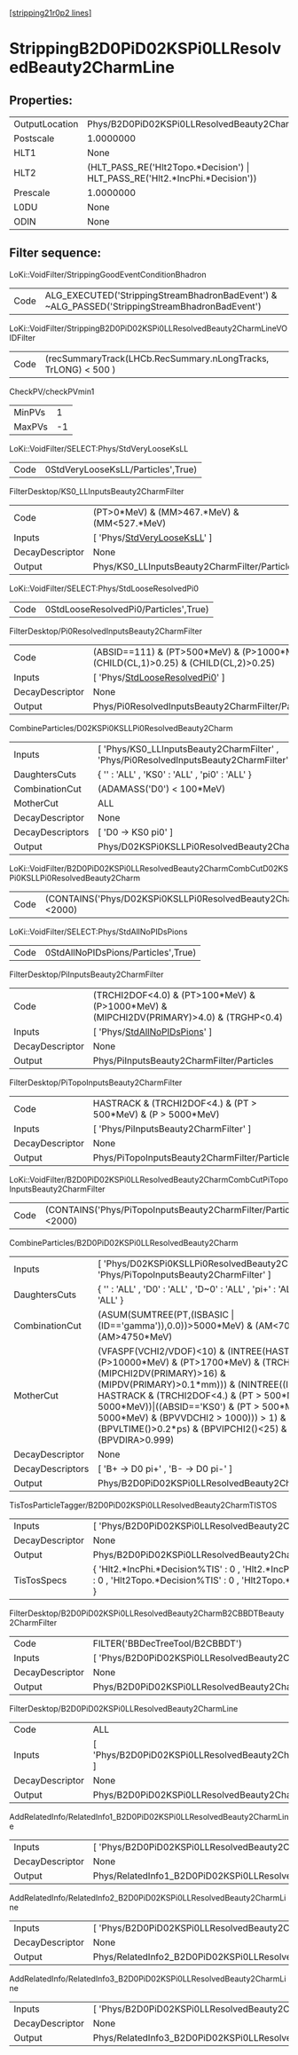 [[stripping21r0p2 lines]](./stripping21r0p2-index)

# StrippingB2D0PiD02KSPi0LLResolvedBeauty2CharmLine

## Properties:

|                |                                                                                 |
|----------------|---------------------------------------------------------------------------------|
| OutputLocation | Phys/B2D0PiD02KSPi0LLResolvedBeauty2CharmLine/Particles                         |
| Postscale      | 1.0000000                                                                       |
| HLT1           | None                                                                            |
| HLT2           | (HLT_PASS_RE('Hlt2Topo.\*Decision') \| HLT_PASS_RE('Hlt2.\*IncPhi.\*Decision')) |
| Prescale       | 1.0000000                                                                       |
| L0DU           | None                                                                            |
| ODIN           | None                                                                            |

## Filter sequence:

LoKi::VoidFilter/StrippingGoodEventConditionBhadron

|      |                                                                                                |
|------|------------------------------------------------------------------------------------------------|
| Code | ALG_EXECUTED('StrippingStreamBhadronBadEvent') & ~ALG_PASSED('StrippingStreamBhadronBadEvent') |

LoKi::VoidFilter/StrippingB2D0PiD02KSPi0LLResolvedBeauty2CharmLineVOIDFilter

|      |                                                                |
|------|----------------------------------------------------------------|
| Code | (recSummaryTrack(LHCb.RecSummary.nLongTracks, TrLONG) \< 500 ) |

CheckPV/checkPVmin1

|        |     |
|--------|-----|
| MinPVs | 1   |
| MaxPVs | -1  |

LoKi::VoidFilter/SELECT:Phys/StdVeryLooseKsLL

|      |                                    |
|------|------------------------------------|
| Code | 0StdVeryLooseKsLL/Particles',True) |

FilterDesktop/KS0_LLInputsBeauty2CharmFilter

|                 |                                                                                     |
|-----------------|-------------------------------------------------------------------------------------|
| Code            | (PT\>0\*MeV) & (MM\>467.\*MeV) & (MM\<527.\*MeV)                                    |
| Inputs          | [ 'Phys/[StdVeryLooseKsLL](./stripping21r0p2-commonparticles-stdverylooseksll)' ] |
| DecayDescriptor | None                                                                                |
| Output          | Phys/KS0_LLInputsBeauty2CharmFilter/Particles                                       |

LoKi::VoidFilter/SELECT:Phys/StdLooseResolvedPi0

|      |                                       |
|------|---------------------------------------|
| Code | 0StdLooseResolvedPi0/Particles',True) |

FilterDesktop/Pi0ResolvedInputsBeauty2CharmFilter

|                 |                                                                                            |
|-----------------|--------------------------------------------------------------------------------------------|
| Code            | (ABSID==111) & (PT\>500\*MeV) & (P\>1000\*MeV) & (CHILD(CL,1)\>0.25) & (CHILD(CL,2)\>0.25) |
| Inputs          | [ 'Phys/[StdLooseResolvedPi0](./stripping21r0p2-commonparticles-stdlooseresolvedpi0)' ]  |
| DecayDescriptor | None                                                                                       |
| Output          | Phys/Pi0ResolvedInputsBeauty2CharmFilter/Particles                                         |

CombineParticles/D02KSPi0KSLLPi0ResolvedBeauty2Charm

|                  |                                                                                          |
|------------------|------------------------------------------------------------------------------------------|
| Inputs           | [ 'Phys/KS0_LLInputsBeauty2CharmFilter' , 'Phys/Pi0ResolvedInputsBeauty2CharmFilter' ] |
| DaughtersCuts    | { '' : 'ALL' , 'KS0' : 'ALL' , 'pi0' : 'ALL' }                                           |
| CombinationCut   | (ADAMASS('D0') \< 100\*MeV)                                                              |
| MotherCut        | ALL                                                                                      |
| DecayDescriptor  | None                                                                                     |
| DecayDescriptors | [ 'D0 -\> KS0 pi0' ]                                                                   |
| Output           | Phys/D02KSPi0KSLLPi0ResolvedBeauty2Charm/Particles                                       |

LoKi::VoidFilter/B2D0PiD02KSPi0LLResolvedBeauty2CharmCombCutD02KSPi0KSLLPi0ResolvedBeauty2Charm

|      |                                                                        |
|------|------------------------------------------------------------------------|
| Code | (CONTAINS('Phys/D02KSPi0KSLLPi0ResolvedBeauty2Charm/Particles')\<2000) |

LoKi::VoidFilter/SELECT:Phys/StdAllNoPIDsPions

|      |                                     |
|------|-------------------------------------|
| Code | 0StdAllNoPIDsPions/Particles',True) |

FilterDesktop/PiInputsBeauty2CharmFilter

|                 |                                                                                               |
|-----------------|-----------------------------------------------------------------------------------------------|
| Code            | (TRCHI2DOF\<4.0) & (PT\>100\*MeV) & (P\>1000\*MeV) & (MIPCHI2DV(PRIMARY)\>4.0) & (TRGHP\<0.4) |
| Inputs          | [ 'Phys/[StdAllNoPIDsPions](./stripping21r0p2-commonparticles-stdallnopidspions)' ]         |
| DecayDescriptor | None                                                                                          |
| Output          | Phys/PiInputsBeauty2CharmFilter/Particles                                                     |

FilterDesktop/PiTopoInputsBeauty2CharmFilter

|                 |                                                                  |
|-----------------|------------------------------------------------------------------|
| Code            | HASTRACK & (TRCHI2DOF\<4.) & (PT \> 500\*MeV) & (P \> 5000\*MeV) |
| Inputs          | [ 'Phys/PiInputsBeauty2CharmFilter' ]                          |
| DecayDescriptor | None                                                             |
| Output          | Phys/PiTopoInputsBeauty2CharmFilter/Particles                    |

LoKi::VoidFilter/B2D0PiD02KSPi0LLResolvedBeauty2CharmCombCutPiTopoInputsBeauty2CharmFilter

|      |                                                                   |
|------|-------------------------------------------------------------------|
| Code | (CONTAINS('Phys/PiTopoInputsBeauty2CharmFilter/Particles')\<2000) |

CombineParticles/B2D0PiD02KSPi0LLResolvedBeauty2Charm

|                  |                                                                                                                                                                                                                                                                                                                                                                                                        |
|------------------|--------------------------------------------------------------------------------------------------------------------------------------------------------------------------------------------------------------------------------------------------------------------------------------------------------------------------------------------------------------------------------------------------------|
| Inputs           | [ 'Phys/D02KSPi0KSLLPi0ResolvedBeauty2Charm' , 'Phys/PiTopoInputsBeauty2CharmFilter' ]                                                                                                                                                                                                                                                                                                               |
| DaughtersCuts    | { '' : 'ALL' , 'D0' : 'ALL' , 'D~0' : 'ALL' , 'pi+' : 'ALL' , 'pi-' : 'ALL' }                                                                                                                                                                                                                                                                                                                          |
| CombinationCut   | (ASUM(SUMTREE(PT,(ISBASIC \| (ID=='gamma')),0.0))\>5000\*MeV) & (AM\<7000\*MeV) & (AM\>4750\*MeV)                                                                                                                                                                                                                                                                                                      |
| MotherCut        | (VFASPF(VCHI2/VDOF)\<10) & (INTREE(HASTRACK & (P\>10000\*MeV) & (PT\>1700\*MeV) & (TRCHI2DOF\<4.) & (MIPCHI2DV(PRIMARY)\>16) & (MIPDV(PRIMARY)\>0.1\*mm))) & (NINTREE((ISBASIC & HASTRACK & (TRCHI2DOF\<4.) & (PT \> 500\*MeV) & (P \> 5000\*MeV))\|((ABSID=='KS0') & (PT \> 500\*MeV) & (P \> 5000\*MeV) & (BPVVDCHI2 \> 1000))) \> 1) & (BPVLTIME()\>0.2\*ps) & (BPVIPCHI2()\<25) & (BPVDIRA\>0.999) |
| DecayDescriptor  | None                                                                                                                                                                                                                                                                                                                                                                                                   |
| DecayDescriptors | [ 'B+ -\> D0 pi+' , 'B- -\> D0 pi-' ]                                                                                                                                                                                                                                                                                                                                                                |
| Output           | Phys/B2D0PiD02KSPi0LLResolvedBeauty2Charm/Particles                                                                                                                                                                                                                                                                                                                                                    |

TisTosParticleTagger/B2D0PiD02KSPi0LLResolvedBeauty2CharmTISTOS

|                 |                                                                                                                                             |
|-----------------|---------------------------------------------------------------------------------------------------------------------------------------------|
| Inputs          | [ 'Phys/B2D0PiD02KSPi0LLResolvedBeauty2Charm' ]                                                                                           |
| DecayDescriptor | None                                                                                                                                        |
| Output          | Phys/B2D0PiD02KSPi0LLResolvedBeauty2CharmTISTOS/Particles                                                                                   |
| TisTosSpecs     | { 'Hlt2.\*IncPhi.\*Decision%TIS' : 0 , 'Hlt2.\*IncPhi.\*Decision%TOS' : 0 , 'Hlt2Topo.\*Decision%TIS' : 0 , 'Hlt2Topo.\*Decision%TOS' : 0 } |

FilterDesktop/B2D0PiD02KSPi0LLResolvedBeauty2CharmB2CBBDTBeauty2CharmFilter

|                 |                                                                              |
|-----------------|------------------------------------------------------------------------------|
| Code            | FILTER('BBDecTreeTool/B2CBBDT')                                              |
| Inputs          | [ 'Phys/B2D0PiD02KSPi0LLResolvedBeauty2CharmTISTOS' ]                      |
| DecayDescriptor | None                                                                         |
| Output          | Phys/B2D0PiD02KSPi0LLResolvedBeauty2CharmB2CBBDTBeauty2CharmFilter/Particles |

FilterDesktop/B2D0PiD02KSPi0LLResolvedBeauty2CharmLine

|                 |                                                                            |
|-----------------|----------------------------------------------------------------------------|
| Code            | ALL                                                                        |
| Inputs          | [ 'Phys/B2D0PiD02KSPi0LLResolvedBeauty2CharmB2CBBDTBeauty2CharmFilter' ] |
| DecayDescriptor | None                                                                       |
| Output          | Phys/B2D0PiD02KSPi0LLResolvedBeauty2CharmLine/Particles                    |

AddRelatedInfo/RelatedInfo1_B2D0PiD02KSPi0LLResolvedBeauty2CharmLine

|                 |                                                                      |
|-----------------|----------------------------------------------------------------------|
| Inputs          | [ 'Phys/B2D0PiD02KSPi0LLResolvedBeauty2CharmLine' ]                |
| DecayDescriptor | None                                                                 |
| Output          | Phys/RelatedInfo1_B2D0PiD02KSPi0LLResolvedBeauty2CharmLine/Particles |

AddRelatedInfo/RelatedInfo2_B2D0PiD02KSPi0LLResolvedBeauty2CharmLine

|                 |                                                                      |
|-----------------|----------------------------------------------------------------------|
| Inputs          | [ 'Phys/B2D0PiD02KSPi0LLResolvedBeauty2CharmLine' ]                |
| DecayDescriptor | None                                                                 |
| Output          | Phys/RelatedInfo2_B2D0PiD02KSPi0LLResolvedBeauty2CharmLine/Particles |

AddRelatedInfo/RelatedInfo3_B2D0PiD02KSPi0LLResolvedBeauty2CharmLine

|                 |                                                                      |
|-----------------|----------------------------------------------------------------------|
| Inputs          | [ 'Phys/B2D0PiD02KSPi0LLResolvedBeauty2CharmLine' ]                |
| DecayDescriptor | None                                                                 |
| Output          | Phys/RelatedInfo3_B2D0PiD02KSPi0LLResolvedBeauty2CharmLine/Particles |
